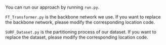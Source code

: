 You can run our approach by running `run.py`. 

`FT_Transformer.py` is the backbone network we use. If you want to replace the backbone network, please modify the corresponding location code.

`SURF_Dataset.py` is the partitioning process of our dataset. If you want to replace the dataset, please modify the corresponding location code.